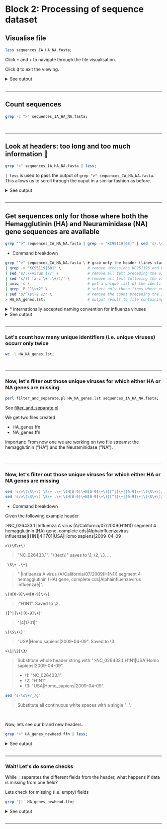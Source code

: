 # Block 2: Processing of sequence dataset

## Visualise file

```bash
less sequences_IA_HA_NA.fasta;
```
Click <kbd>↑</kbd> and <kbd>↓</kbd> to navigate through the file visualisation.

Click <kbd>Q</kbd> to exit the viewing.

<details>

<summary>See output</summary>

![](./images/sequences_IA_HA_NA_less.png)

</details>
<br/>

---
## Count sequences
```bash
grep -c ">" sequences_IA_HA_NA.fasta;
```
<br/>

---
## Look at headers: too long and too much information 🤮
```bash
grep ">" sequences_IA_HA_NA.fasta | less;
```
`| less` is used to pass the output of `grep ">" sequences_IA_HA_NA.fasta`. This allows us to scroll through the ouput in a similar fashion as before.

<details>

<summary>See output</summary>

![](./images/sequences_IA_HA_NA_less_headers.png)

</details>
<br/>

---
## Get sequences only for those where both the Hemagglutinin (HA) and Neuraminidase (NA) gene sequences are available
```bash
grep "^>" sequences_IA_HA_NA.fasta | grep -v "KC95119[68]" | sed 's/.\+virus (//' | sed 's/)) [a-z]\+ .\+/)/' | uniq -c | grep -P "^\s+2" | sed 's/^\s\+2 //' > HA_NA_genes.lst;
```

- Command breakdown

```bash
grep "^>" sequences_IA_HA_NA.fasta \ # grab only the header (lines starting with ">").
| grep -v "KC95119[68]" \            # remove accessions KC951196 and KC951198
| sed 's/.\+virus (//' \             # remove all text preceding the virus name*.
| sed 's/)) [a-z]\+ .\+/)/' \        # remove all text following the virus name*.
| uniq -c \                          # get a unique list of the identifiers and count the number of occurrences
| grep -P "^\s+2" \                  # select only those lines where exactly two sequences are found per unique identifier
| sed 's/^\s\+2 //' \                # remove the count preceding the identifier
> HA_NA_genes.lst;                   # output result to file containing the list
```

<details>

<summary>* internationally accepted naming convention for influenza viruses</summary>

![](./images/influenza_naming_diagram_CDC.jpg)

Source: Modified from http://www.ncbi.nlm.nih.gov/pmc/articles/PMC2395936/pdf/bullwho00427-0070.pdf

</details>

<details>

<summary>See output</summary>

```bash
grep "^>" sequences_IA_HA_NA.fasta | grep -v "KC95119[68]" | less;
```

![](./images/HA_NA_genes_01.png)

```bash
grep "^>" sequences_IA_HA_NA.fasta | grep -v "KC95119[68]" | sed 's/.\+virus (//' | less;
```

![](./images/HA_NA_genes_02.png)

```bash
grep "^>" sequences_IA_HA_NA.fasta | grep -v "KC95119[68]" | sed 's/.\+virus (//'  | sed 's/)) [a-z]\+ .\+/)/' | less;
```

![](./images/HA_NA_genes_03.png)

```bash
grep "^>" sequences_IA_HA_NA.fasta | grep -v "KC95119[68]" | sed 's/.\+virus (//'  | sed 's/)) [a-z]\+ .\+/)/' | uniq -c | less;
```

![](./images/HA_NA_genes_04.png)

```bash
grep "^>" sequences_IA_HA_NA.fasta | grep -v "KC95119[68]" | sed 's/.\+virus (//'  | sed 's/)) [a-z]\+ .\+/)/' | uniq -c | grep -P "^\s+2" | less;
```

![](./images/HA_NA_genes_05.png)

```bash
grep "^>" sequences_IA_HA_NA.fasta | grep -v "KC95119[68]" | sed 's/.\+virus (//'  | sed 's/)) [a-z]\+ .\+/)/' | uniq -c | grep -P "^\s+2" | sed 's/^\s\+2 //' | less;
```

![](./images/HA_NA_genes_06.png)

</details>
<br/>

---
### Let's count how many unique identifiers (i.e. unique viruses) occurr **only** twice
```bash
wc -l HA_NA_genes.lst;
```
<br/>

---
### Now, let's filter out those unique viruses for which either HA or NA genes are missing 
```bash
perl filter_and_separate.pl HA_NA_genes.lst sequences_IA_HA_NA.fasta;
```
See [filter_and_separate.pl](./scripts/filter_and_separate.pl)

We get two files created
   - HA_genes.ffn
   - NA_genes.ffn

Important: From now one we are working on two file streams: the hemagglutinin ("HA") and the Neuraminidase ("NA").

<br/>

---
### Now, let's filter out those unique viruses for which either HA or NA genes are missing 
```bash
sed 's/>\(\S\+\) \S\+ .\+|\(H[0-9]\+N[0-9]\+\)|[^|]\+|[0-9]\+|\(\S\+\)/>\1|\2|\3/' HA_genes.ffn | sed 's/\s\+/_/g' > HA_genes_newHead.ffn;
sed 's/>\(\S\+\) \S\+ .\+|\(H[0-9]\+N[0-9]\+\)|[^|]\+|[0-9]\+|\(\S\+\)/>\1|\2|\3/' NA_genes.ffn | sed 's/\s\+/_/g' > NA_genes_newHead.ffn;
```

- Command breakdown

Given the following example header

\>NC_026433.1 |Influenza A virus (A/California/07/2009(H1N1)) segment 4 hemagglutinin (HA) gene, complete cds|Alphainfluenzavirus influenzae|H1N1|4|1701|USA|Homo sapiens|2009-04-09

```regex
>\(\S\+\)
```
> "NC_026433.1". "\\\(text\\\)" saves to \\1, \\2, \\3, ...

```regex
 \S\+ .\+|
```
> " |Influenza A virus (A/California/07/2009(H1N1)) segment 4 hemagglutinin (HA) gene, complete cds|Alphainfluenzavirus influenzae|".

```regex
\(H[0-9]\+N[0-9]\+\)
```
> ;"H1N1". Saved to \\2.

```regex
|[^|]\+|[0-9]\+|'
```
> "|4|1701|"

```regex
\(\S\+\)'
```
> "USA|Homo sapiens|2009-04-09". Saved to \\3

```regex
>\1|\2|\3/
```
> Substitute whole header string with ">NC_026433.1|H1N1|USA|Homo sapiens|2009-04-09".
> - \\1: "NC_026433.1".
> - \\2: "H1N1".
> - \\3: "USA|Homo_sapiens|2009-04-09".

```bash
sed 's/\s\+/_/g'
```
> Substitute all continuous white spaces with a single "_".
</br>

Now, lets see our brand new headers.
```bash
grep ">" HA_genes_newHead.ffn | less;
```

<details>

<summary>See output</summary>

![](./images/HA_genes_newHead.png)

</details>
<br/>

---
### Wait! Let's do some checks

While `|` separates the different fields from the header, what happens if data is missing from one field?

Lets check for missing (i.e. empty) fields

```bash
grep '||' HA_genes_newHead.ffn;
```

<details>

<summary>See output</summary>

![](./images/HA_genes_newHead_missingField.png)

</details>
<br/>

---
